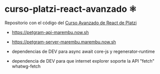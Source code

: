 # curso-platzi-react-avanzado ⚛️

Repositorio con el código del [Curso Avanzado de React de Platzi](https://platzi.com/cursos/react-avanzado/)

- https://petgram-api-marembu.now.sh
- https://petgram-server-marembu.marembu.now.sh

- dependencias de DEV para async await core-js y regenerator-runtime
- dependencia de DEV para que internet explorer soporte la API "fetch" whatwg-fetch